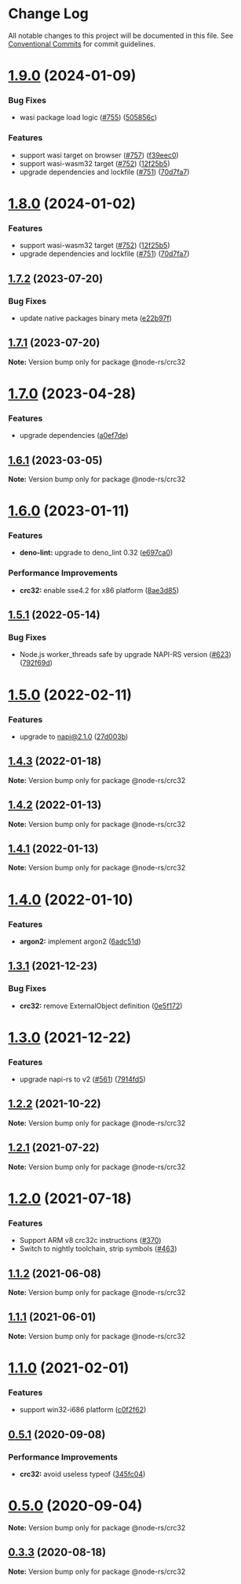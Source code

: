 # Change Log

All notable changes to this project will be documented in this file.
See [Conventional Commits](https://conventionalcommits.org) for commit guidelines.

# [1.9.0](https://github.com/napi-rs/node-rs/compare/@node-rs/crc32@1.7.2...@node-rs/crc32@1.9.0) (2024-01-09)

### Bug Fixes

- wasi package load logic ([#755](https://github.com/napi-rs/node-rs/issues/755)) ([505856c](https://github.com/napi-rs/node-rs/commit/505856c4f9cb4c1f07e008f7f0dee41e7285a817))

### Features

- support wasi target on browser ([#757](https://github.com/napi-rs/node-rs/issues/757)) ([f39eec0](https://github.com/napi-rs/node-rs/commit/f39eec00c7322a26c1836cf1a19c11c9a9d53ef6))
- support wasi-wasm32 target ([#752](https://github.com/napi-rs/node-rs/issues/752)) ([12f25b5](https://github.com/napi-rs/node-rs/commit/12f25b5a5e09a01c832e4d26084acf4ddbd730b9))
- upgrade dependencies and lockfile ([#751](https://github.com/napi-rs/node-rs/issues/751)) ([70d7fa7](https://github.com/napi-rs/node-rs/commit/70d7fa72262c6e547950b30daa2d03583a1b04bd))

# [1.8.0](https://github.com/napi-rs/node-rs/compare/@node-rs/crc32@1.7.2...@node-rs/crc32@1.8.0) (2024-01-02)

### Features

- support wasi-wasm32 target ([#752](https://github.com/napi-rs/node-rs/issues/752)) ([12f25b5](https://github.com/napi-rs/node-rs/commit/12f25b5a5e09a01c832e4d26084acf4ddbd730b9))
- upgrade dependencies and lockfile ([#751](https://github.com/napi-rs/node-rs/issues/751)) ([70d7fa7](https://github.com/napi-rs/node-rs/commit/70d7fa72262c6e547950b30daa2d03583a1b04bd))

## [1.7.2](https://github.com/napi-rs/node-rs/compare/@node-rs/crc32@1.7.1...@node-rs/crc32@1.7.2) (2023-07-20)

### Bug Fixes

- update native packages binary meta ([e22b97f](https://github.com/napi-rs/node-rs/commit/e22b97f00c568d21a001df432136db51843edf80))

## [1.7.1](https://github.com/napi-rs/node-rs/compare/@node-rs/crc32@1.7.0...@node-rs/crc32@1.7.1) (2023-07-20)

**Note:** Version bump only for package @node-rs/crc32

# [1.7.0](https://github.com/napi-rs/node-rs/compare/@node-rs/crc32@1.6.1...@node-rs/crc32@1.7.0) (2023-04-28)

### Features

- upgrade dependencies ([a0ef7de](https://github.com/napi-rs/node-rs/commit/a0ef7deb79e15dbe860c02fca21bc00dbc80de00))

## [1.6.1](https://github.com/napi-rs/node-rs/compare/@node-rs/crc32@1.6.0...@node-rs/crc32@1.6.1) (2023-03-05)

**Note:** Version bump only for package @node-rs/crc32

# [1.6.0](https://github.com/napi-rs/node-rs/compare/@node-rs/crc32@1.5.1...@node-rs/crc32@1.6.0) (2023-01-11)

### Features

- **deno-lint:** upgrade to deno_lint 0.32 ([e697ca0](https://github.com/napi-rs/node-rs/commit/e697ca0879e53a2dccf68e263a053122cb4835af))

### Performance Improvements

- **crc32:** enable sse4.2 for x86 platform ([8ae3d85](https://github.com/napi-rs/node-rs/commit/8ae3d85dd5a6239f40abde4ecd6e476cba3a85a9))

## [1.5.1](https://github.com/napi-rs/node-rs/compare/@node-rs/crc32@1.5.0...@node-rs/crc32@1.5.1) (2022-05-14)

### Bug Fixes

- Node.js worker_threads safe by upgrade NAPI-RS version ([#623](https://github.com/napi-rs/node-rs/issues/623)) ([792f69d](https://github.com/napi-rs/node-rs/commit/792f69d7ac1055947ac47c8049f16c863d3a0ad8))

# [1.5.0](https://github.com/napi-rs/node-rs/compare/@node-rs/crc32@1.4.3...@node-rs/crc32@1.5.0) (2022-02-11)

### Features

- upgrade to napi@2.1.0 ([27d003b](https://github.com/napi-rs/node-rs/commit/27d003b28919ff5f499abe1d4bbd77cc5afb930d))

## [1.4.3](https://github.com/napi-rs/node-rs/compare/@node-rs/crc32@1.4.2...@node-rs/crc32@1.4.3) (2022-01-18)

**Note:** Version bump only for package @node-rs/crc32

## [1.4.2](https://github.com/napi-rs/node-rs/compare/@node-rs/crc32@1.4.1...@node-rs/crc32@1.4.2) (2022-01-13)

**Note:** Version bump only for package @node-rs/crc32

## [1.4.1](https://github.com/napi-rs/node-rs/compare/@node-rs/crc32@1.4.0...@node-rs/crc32@1.4.1) (2022-01-13)

**Note:** Version bump only for package @node-rs/crc32

# [1.4.0](https://github.com/napi-rs/node-rs/compare/@node-rs/crc32@1.3.1...@node-rs/crc32@1.4.0) (2022-01-10)

### Features

- **argon2:** implement argon2 ([6adc51d](https://github.com/napi-rs/node-rs/commit/6adc51dd43dc077bd1a3e458b183f81375508dae))

## [1.3.1](https://github.com/napi-rs/node-rs/compare/@node-rs/crc32@1.3.0...@node-rs/crc32@1.3.1) (2021-12-23)

### Bug Fixes

- **crc32:** remove ExternalObject definition ([0e5f172](https://github.com/napi-rs/node-rs/commit/0e5f172ac1ce323afb44fc37dc54540c7427c7a7))

# [1.3.0](https://github.com/napi-rs/node-rs/compare/@node-rs/crc32@1.2.2...@node-rs/crc32@1.3.0) (2021-12-22)

### Features

- upgrade napi-rs to v2 ([#561](https://github.com/napi-rs/node-rs/issues/561)) ([7914fd5](https://github.com/napi-rs/node-rs/commit/7914fd526b03b0bb22d06cfd18024ae41206040f))

## [1.2.2](https://github.com/napi-rs/node-rs/compare/@node-rs/crc32@1.2.1...@node-rs/crc32@1.2.2) (2021-10-22)

**Note:** Version bump only for package @node-rs/crc32

## [1.2.1](https://github.com/napi-rs/node-rs/compare/@node-rs/crc32@1.2.0...@node-rs/crc32@1.2.1) (2021-07-22)

**Note:** Version bump only for package @node-rs/crc32

# [1.2.0](https://github.com/napi-rs/node-rs/compare/@node-rs/crc32@1.1.2...@node-rs/crc32@1.2.0) (2021-07-18)

### Features

- Support ARM v8 crc32c instructions ([#370](https://github.com/napi-rs/node-rs/issues/370))
- Switch to nightly toolchain, strip symbols ([#463](https://github.com/napi-rs/node-rs/pull/463))

## [1.1.2](https://github.com/napi-rs/node-rs/compare/@node-rs/crc32@1.1.1...@node-rs/crc32@1.1.2) (2021-06-08)

**Note:** Version bump only for package @node-rs/crc32

## [1.1.1](https://github.com/napi-rs/node-rs/compare/@node-rs/crc32@1.1.0...@node-rs/crc32@1.1.1) (2021-06-01)

**Note:** Version bump only for package @node-rs/crc32

# [1.1.0](https://github.com/napi-rs/node-rs/compare/@node-rs/crc32@1.0.0...@node-rs/crc32@1.1.0) (2021-02-01)

### Features

- support win32-i686 platform ([c0f2f62](https://github.com/napi-rs/node-rs/commit/c0f2f62adc1fae15263086781e34d78d8eeeaecc))

## [0.5.1](https://github.com/napi-rs/node-rs/compare/@node-rs/crc32@0.5.0...@node-rs/crc32@0.5.1) (2020-09-08)

### Performance Improvements

- **crc32:** avoid useless typeof ([345fc04](https://github.com/napi-rs/node-rs/commit/345fc04f8b9e4d56b73d51ab4b3254f581fc86cb))

# [0.5.0](https://github.com/napi-rs/node-rs/compare/@node-rs/crc32@0.4.1...@node-rs/crc32@0.5.0) (2020-09-04)

**Note:** Version bump only for package @node-rs/crc32

## [0.3.3](https://github.com/napi-rs/node-rs/compare/@node-rs/crc32@0.3.2...@node-rs/crc32@0.3.3) (2020-08-18)

**Note:** Version bump only for package @node-rs/crc32
